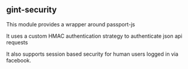 gint-security
-------------

This module provides a wrapper around passport-js

It uses a custom HMAC authentication strategy to authenticate json api requests

It also supports session based security for human users logged in via facebook.